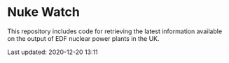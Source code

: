 # Nuke Watch

This repository includes code for retrieving the latest information available on the output of EDF nuclear power plants in the UK.

Last updated: 2020-12-20 13:11